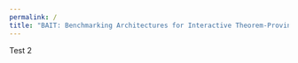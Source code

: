 ```yaml
---
permalink: /
title: "BAIT: Benchmarking Architectures for Interactive Theorem-Proving"
---
```


Test 2

